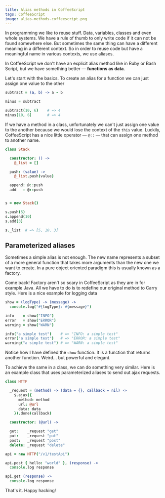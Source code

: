```yaml
---
title: Alias methods in CoffeeScript
tags: CoffeeScript
image: alias-methods-coffeescript.png
---
```


In programming we like to reuse stuff. Data, variables, classes and even whole systems. We have a rule of thumb to only write code if it can not be found somewhere else. But sometimes the same thing can have a different meaning in a different context. So in order to reuse code but have a meaningful name in various contexts, we use aliases.

In CoffeeScript we don't have an explicit alias method like in Ruby or Bash Script, but we have something better &mdash; **functions as data**.

Let's start with the basics. To create an alias for a function we can just assign one value to the other

``` coffeescript
subtract = (a, b) -> a - b

minus = subtract

subtract(10, 6)    # => 4
minus(10, 6)       # => 4
```

If we have a method in a class, unfortunately we can't just assign one value to the another because we would lose the context of the `this` value. Luckily, CoffeeScript has a nice little operator &mdash; `@::` &mdash; that can assign one method to another name.

``` coffeescript
class Stack

  constructor: () ->
    @_list = []

  push: (value) ->
    @_list.push(value)

  append: @::push
  add   : @::push


s = new Stack()

s.push(5)
s.append(10)
s.add(3)

s._list  # => [5, 10, 3]
```

## Parameterized aliases

Sometimes a simple alias is not enough. The new name represents a subset of a more general function that takes more arguments than the new one we want to create. In a pure object oriented paradigm this is usually known as a factory.

Come back! Factory aren't so scary in CoffeeScript as they are in for example Java. All we have to do is to redefine our original method to Carry style. Here is a nice example for logging data

``` coffeescript
show = (logType) -> (message) ->
  console.log("#{logType}: #{message}")

info    = show("INFO")
error   = show("ERROR")
warning = show("WARN")

info("a simple test")    # => "INFO: a simple test"
error("a simple test")   # => "ERROR: a simple test"
warning("a simple test") # => "WARN: a simple test"
```

Notice how I have defined the `show` function. It is a function that returns another function. Weird... but powerful and elegant.

To achieve the same in a class, we can do something very similar. Here is an example class that uses parameterized aliases to send out ajax requests.

``` coffeescript
class HTTP

  _request = (method) -> (data = {}, callback = nil) ->
    $.ajax({
      method: method
      url: @url
      data: data
    }).done(callback)

  constructor: (@url) ->

  get:    _request "get"
  put:    _request "put"
  post:   _request "post"
  delete: _request "delete"

api = new HTTP("/v1/testApi")

api.post { hello: "world" }, (response) ->
  console.log response

api.get (response) ->
  console.log response
```

That's it. Happy hacking!

